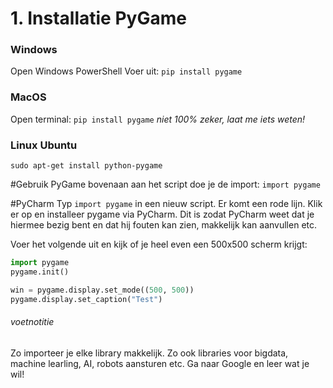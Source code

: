 # 1. Installatie PyGame

### Windows
Open Windows PowerShell
Voer uit: `pip install pygame`

### MacOS
Open terminal:
`pip install pygame` *niet 100% zeker, laat me iets weten!*

### Linux Ubuntu
`sudo apt-get install python-pygame`

#Gebruik PyGame
bovenaan aan het script doe je de import:
`import pygame`

#PyCharm
Typ `import pygame` in een nieuw script. Er komt een rode lijn. Klik er op en installeer pygame via PyCharm. Dit is zodat PyCharm weet dat je hiermee bezig bent en dat hij fouten kan zien, makkelijk kan aanvullen etc.

Voer het volgende uit en kijk of je heel even een 500x500 scherm krijgt:
```python
import pygame
pygame.init()

win = pygame.display.set_mode((500, 500))
pygame.display.set_caption("Test")
```


###### voetnotitie
Zo importeer je elke library makkelijk. Zo ook libraries voor bigdata, machine learling, AI, robots aansturen etc. Ga naar Google en leer wat je wil!
